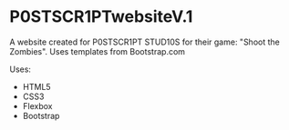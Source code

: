 # P0STSCR1PTwebsiteV.1

A website created for P0STSCR1PT STUD10S for their game: "Shoot the Zombies".
Uses templates from Bootstrap.com

Uses:
- HTML5
- CSS3
- Flexbox
- Bootstrap